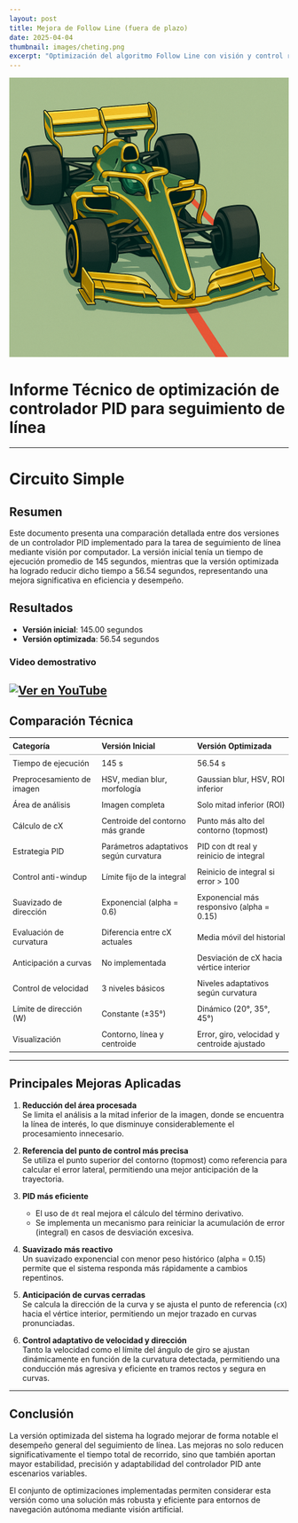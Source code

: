 ```yaml
---
layout: post  
title: Mejora de Follow Line (fuera de plazo)
date: 2025-04-04  
thumbnail: images/cheting.png
excerpt: "Optimización del algoritmo Follow Line con visión y control reactivo"  
---
```

![Imagen de seguimiento de línea](/images/cheting.png)  <!-- Imagen dentro del post -->

# Informe Técnico de optimización de controlador PID para seguimiento de línea

---

# Circuito Simple
## Resumen

Este documento presenta una comparación detallada entre dos versiones de un controlador PID implementado para la tarea de seguimiento de línea mediante visión por computador. La versión inicial tenía un tiempo de ejecución promedio de 145 segundos, mientras que la versión optimizada ha logrado reducir dicho tiempo a 56.54 segundos, representando una mejora significativa en eficiencia y desempeño.

## Resultados

- **Versión inicial**: 145.00 segundos
- **Versión optimizada**: 56.54 segundos

### Video demostrativo

[![Ver en YouTube](https://img.youtube.com/vi/VIDEO_ID/hqdefault.jpg)](https://youtu.be/df5QsGYy5y0)
---
<h2>Comparación Técnica</h2>

<table style="width:100%; border-collapse: collapse;">
  <thead>
    <tr>
      <th style="text-align:left; border-bottom: 2px solid #ccc; padding: 6px;">Categoría</th>
      <th style="text-align:left; border-bottom: 2px solid #ccc; padding: 6px;">Versión Inicial</th>
      <th style="text-align:left; border-bottom: 2px solid #ccc; padding: 6px;">Versión Optimizada</th>
    </tr>
  </thead>
  <tbody>
    <tr>
      <td style="padding: 6px;">Tiempo de ejecución</td>
      <td style="padding: 6px;">145 s</td>
      <td style="padding: 6px;">56.54 s</td>
    </tr>
    <tr>
      <td style="padding: 6px;">Preprocesamiento de imagen</td>
      <td style="padding: 6px;">HSV, median blur, morfología</td>
      <td style="padding: 6px;">Gaussian blur, HSV, ROI inferior</td>
    </tr>
    <tr>
      <td style="padding: 6px;">Área de análisis</td>
      <td style="padding: 6px;">Imagen completa</td>
      <td style="padding: 6px;">Solo mitad inferior (ROI)</td>
    </tr>
    <tr>
      <td style="padding: 6px;">Cálculo de cX</td>
      <td style="padding: 6px;">Centroide del contorno más grande</td>
      <td style="padding: 6px;">Punto más alto del contorno (topmost)</td>
    </tr>
    <tr>
      <td style="padding: 6px;">Estrategia PID</td>
      <td style="padding: 6px;">Parámetros adaptativos según curvatura</td>
      <td style="padding: 6px;">PID con dt real y reinicio de integral</td>
    </tr>
    <tr>
      <td style="padding: 6px;">Control anti-windup</td>
      <td style="padding: 6px;">Límite fijo de la integral</td>
      <td style="padding: 6px;">Reinicio de integral si error &gt; 100</td>
    </tr>
    <tr>
      <td style="padding: 6px;">Suavizado de dirección</td>
      <td style="padding: 6px;">Exponencial (alpha = 0.6)</td>
      <td style="padding: 6px;">Exponencial más responsivo (alpha = 0.15)</td>
    </tr>
    <tr>
      <td style="padding: 6px;">Evaluación de curvatura</td>
      <td style="padding: 6px;">Diferencia entre cX actuales</td>
      <td style="padding: 6px;">Media móvil del historial</td>
    </tr>
    <tr>
      <td style="padding: 6px;">Anticipación a curvas</td>
      <td style="padding: 6px;">No implementada</td>
      <td style="padding: 6px;">Desviación de cX hacia vértice interior</td>
    </tr>
    <tr>
      <td style="padding: 6px;">Control de velocidad</td>
      <td style="padding: 6px;">3 niveles básicos</td>
      <td style="padding: 6px;">Niveles adaptativos según curvatura</td>
    </tr>
    <tr>
      <td style="padding: 6px;">Límite de dirección (W)</td>
      <td style="padding: 6px;">Constante (±35°)</td>
      <td style="padding: 6px;">Dinámico (20°, 35°, 45°)</td>
    </tr>
    <tr>
      <td style="padding: 6px;">Visualización</td>
      <td style="padding: 6px;">Contorno, línea y centroide</td>
      <td style="padding: 6px;">Error, giro, velocidad y centroide ajustado</td>
    </tr>
  </tbody>
</table>

---


## Principales Mejoras Aplicadas

1. **Reducción del área procesada**  
   Se limita el análisis a la mitad inferior de la imagen, donde se encuentra la línea de interés, lo que disminuye considerablemente el procesamiento innecesario.

2. **Referencia del punto de control más precisa**  
   Se utiliza el punto superior del contorno (topmost) como referencia para calcular el error lateral, permitiendo una mejor anticipación de la trayectoria.

3. **PID más eficiente**  
   - El uso de `dt` real mejora el cálculo del término derivativo.
   - Se implementa un mecanismo para reiniciar la acumulación de error (integral) en casos de desviación excesiva.

4. **Suavizado más reactivo**  
   Un suavizado exponencial con menor peso histórico (alpha = 0.15) permite que el sistema responda más rápidamente a cambios repentinos.

5. **Anticipación de curvas cerradas**  
   Se calcula la dirección de la curva y se ajusta el punto de referencia (`cX`) hacia el vértice interior, permitiendo un mejor trazado en curvas pronunciadas.

6. **Control adaptativo de velocidad y dirección**  
   Tanto la velocidad como el límite del ángulo de giro se ajustan dinámicamente en función de la curvatura detectada, permitiendo una conducción más agresiva y eficiente en tramos rectos y segura en curvas.

---

## Conclusión

La versión optimizada del sistema ha logrado mejorar de forma notable el desempeño general del seguimiento de línea. Las mejoras no solo reducen significativamente el tiempo total de recorrido, sino que también aportan mayor estabilidad, precisión y adaptabilidad del controlador PID ante escenarios variables.

El conjunto de optimizaciones implementadas permiten considerar esta versión como una solución más robusta y eficiente para entornos de navegación autónoma mediante visión artificial.
